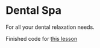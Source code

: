 # Dental Spa
For all your dental relaxation needs.

Finished code for [this lesson](https://gawdiseattle.gitbook.io/wdi/16-react/react-router/lab-router)